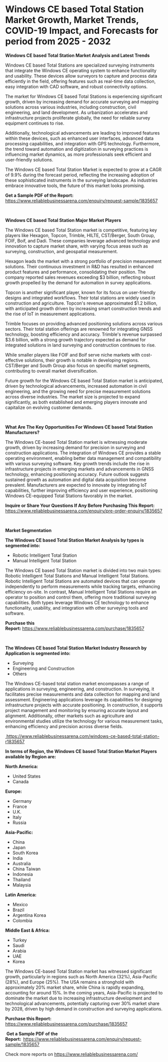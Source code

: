 <p><h1>Windows CE based Total Station Market Growth, Market Trends, COVID-19 Impact, and Forecasts for period from 2025 - 2032</h1></p><p><strong>Windows CE based Total Station Market Analysis and Latest Trends</strong></p>
<p><p>Windows CE based Total Stations are specialized surveying instruments that integrate the Windows CE operating system to enhance functionality and usability. These devices allow surveyors to capture and process data efficiently in the field, offering features such as real-time data collection, easy integration with CAD software, and robust connectivity options. </p><p>The market for Windows CE based Total Stations is experiencing significant growth, driven by increasing demand for accurate surveying and mapping solutions across various industries, including construction, civil engineering, and land development. As urbanization accelerates and infrastructure projects proliferate globally, the need for reliable survey equipment continues to rise.</p><p>Additionally, technological advancements are leading to improved features within these devices, such as enhanced user interfaces, advanced data processing capabilities, and integration with GPS technology. Furthermore, the trend toward automation and digitization in surveying practices is influencing market dynamics, as more professionals seek efficient and user-friendly solutions. </p><p>The Windows CE based Total Station Market is expected to grow at a CAGR of 9.9% during the forecast period, reflecting the increasing adoption of these sophisticated instruments in the surveying landscape. As industries embrace innovative tools, the future of this market looks promising.</p></p>
<p><strong>Get a Sample PDF of the Report:&nbsp;</strong> <a href="https://www.reliablebusinessarena.com/enquiry/request-sample/1835657?utm_campaign=3498&utm_medium=2&utm_source=Github&utm_content=ia&utm_term=26032025&utm_id=windows-ce-based-total-station">https://www.reliablebusinessarena.com/enquiry/request-sample/1835657</a></p>
<p>&nbsp;</p>
<p><strong>Windows CE based Total Station Major Market Players</strong></p>
<p><p>The Windows CE based Total Station market is competitive, featuring key players like Hexagon, Topcon, Trimble, HILTE, CST/Berger, South Group, FOIF, Boif, and Dadi. These companies leverage advanced technology and innovation to capture market share, with varying focus areas such as surveying, construction, and geospatial measurement.</p><p>Hexagon leads the market with a strong portfolio of precision measurement solutions. Their continuous investment in R&D has resulted in enhanced product features and performance, consolidating their position. The company reported sales revenues exceeding $3 billion, reflecting robust growth propelled by the demand for automation in survey applications.</p><p>Topcon is another significant player, known for its focus on user-friendly designs and integrated workflows. Their total stations are widely used in construction and agriculture. Topcon's revenue approximated $1.2 billion, with anticipated growth driven by increasing smart construction trends and the rise of IoT in measurement applications.</p><p>Trimble focuses on providing advanced positioning solutions across various sectors. Their total station offerings are renowned for integrating GNSS technology, boosting efficiency and accuracy. Trimble's revenue surpassed $3.6 billion, with a strong growth trajectory expected as demand for integrated solutions in land surveying and construction continues to rise.</p><p>While smaller players like FOIF and Boif serve niche markets with cost-effective solutions, their growth is notable in developing regions. CST/Berger and South Group also focus on specific market segments, contributing to overall market diversification.</p><p>Future growth for the Windows CE based Total Station market is anticipated, driven by technological advancements, increased automation in civil engineering, and the growing need for precise measurement solutions across diverse industries. The market size is projected to expand significantly, as both established and emerging players innovate and capitalize on evolving customer demands.</p></p>
<p>&nbsp;</p>
<p><strong>What Are The Key Opportunities For Windows CE based Total Station Manufacturers?</strong></p>
<p><p>The Windows CE-based Total Station market is witnessing moderate growth, driven by increasing demand for precision in surveying and construction applications. The integration of Windows CE provides a stable operating environment, enabling better data management and compatibility with various surveying software. Key growth trends include the rise in infrastructure projects in emerging markets and advancements in GNSS technology, enhancing positioning accuracy. Future outlook suggests sustained growth as automation and digital data acquisition become prevalent. Manufacturers are expected to innovate by integrating IoT capabilities, further improving efficiency and user experience, positioning Windows CE-equipped Total Stations favorably in the market.</p></p>
<p><strong>Inquire or Share Your Questions If Any Before Purchasing This Report:</strong> <a href="https://www.reliablebusinessarena.com/enquiry/pre-order-enquiry/1835657?utm_campaign=3498&utm_medium=2&utm_source=Github&utm_content=ia&utm_term=26032025&utm_id=windows-ce-based-total-station">https://www.reliablebusinessarena.com/enquiry/pre-order-enquiry/1835657</a></p>
<p>&nbsp;</p>
<p><strong>Market Segmentation</strong></p>
<p><strong>The Windows CE based Total Station Market Analysis by types is segmented into:</strong></p>
<p><ul><li>Robotic Intelligent Total Station</li><li>Manual Intelligent Total Station</li></ul></p>
<p><p>The Windows CE based Total Station market is divided into two main types: Robotic Intelligent Total Stations and Manual Intelligent Total Stations. Robotic Intelligent Total Stations are automated devices that can operate independently to perform measurements while tracking targets, enhancing efficiency on-site. In contrast, Manual Intelligent Total Stations require an operator to position and control them, offering more traditional surveying capabilities. Both types leverage Windows CE technology to enhance functionality, usability, and integration with other surveying tools and software.</p></p>
<p><strong>Purchase this Report:&nbsp;</strong><a href="https://www.reliablebusinessarena.com/purchase/1835657?utm_campaign=3498&utm_medium=2&utm_source=Github&utm_content=ia&utm_term=26032025&utm_id=windows-ce-based-total-station">https://www.reliablebusinessarena.com/purchase/1835657</a></p>
<p>&nbsp;</p>
<p><strong>The Windows CE based Total Station Market Industry Research by Application is segmented into:</strong></p>
<p><ul><li>Surveying</li><li>Engineering and Construction</li><li>Others</li></ul></p>
<p><p>The Windows CE-based total station market encompasses a range of applications in surveying, engineering, and construction. In surveying, it facilitates precise measurements and data collection for mapping and land assessment. Engineering applications leverage its capabilities for designing infrastructure projects with accurate positioning. In construction, it supports project management and monitoring by ensuring accurate layout and alignment. Additionally, other markets such as agriculture and environmental studies utilize the technology for various measurement tasks, enhancing efficiency and precision across diverse fields.</p></p>
<p><a href="https://www.reliablebusinessarena.com/windows-ce-based-total-station-r1835657?utm_campaign=3498&utm_medium=2&utm_source=Github&utm_content=ia&utm_term=26032025&utm_id=windows-ce-based-total-station">&nbsp;https://www.reliablebusinessarena.com/windows-ce-based-total-station-r1835657</a></p>
<p><strong>In terms of Region, the Windows CE based Total Station Market Players available by Region are:</strong></p>
<p>
    <p> <strong> North America: </strong>
        <ul>
            <li>United States</li>
            <li>Canada</li>
        </ul>
        </p> 
    <p> <strong> Europe: </strong>
        <ul>
            <li>Germany</li>
            <li>France</li>
            <li>U.K.</li>
            <li>Italy</li>
            <li>Russia</li>
        </ul>
        </p> 
    <p> <strong> Asia-Pacific: </strong>
        <ul>
            <li>China</li>
            <li>Japan</li>
            <li>South Korea</li>
            <li>India</li>
            <li>Australia</li>
            <li>China Taiwan</li>
            <li>Indonesia</li>
            <li>Thailand</li>
            <li>Malaysia</li>
        </ul>
        </p> 
    <p> <strong> Latin America: </strong>
        <ul>
            <li>Mexico</li>
            <li>Brazil</li>
            <li>Argentina Korea</li>
            <li>Colombia</li>
        </ul>
        </p> 
    <p> <strong> Middle East & Africa: </strong>
        <ul>
            <li>Turkey</li>
            <li>Saudi</li>
            <li>Arabia</li>
            <li>UAE</li>
            <li>Korea</li>
        </ul>
    </p>
    </p>
<p><p>The Windows CE-based Total Station market has witnessed significant growth, particularly in regions such as North America (32%), Asia-Pacific (28%), and Europe (25%). The USA remains a stronghold with approximately 20% market share, while China is rapidly expanding, accounting for around 15%. In the coming years, Asia-Pacific is projected to dominate the market due to increasing infrastructure development and technological advancements, potentially capturing over 30% market share by 2028, driven by high demand in construction and surveying applications.</p></p>
<p><strong>Purchase this Report: </strong><a href="https://www.reliablebusinessarena.com/purchase/1835657?utm_campaign=3498&utm_medium=2&utm_source=Github&utm_content=ia&utm_term=26032025&utm_id=windows-ce-based-total-station">https://www.reliablebusinessarena.com/purchase/1835657</a></p>
<p>&nbsp;<strong>Get a Sample PDF of the Report:&nbsp;&nbsp;</strong><a href="https://www.reliablebusinessarena.com/enquiry/request-sample/1835657?utm_campaign=3498&utm_medium=2&utm_source=Github&utm_content=ia&utm_term=26032025&utm_id=windows-ce-based-total-station">https://www.reliablebusinessarena.com/enquiry/request-sample/1835657</a></p>
<p><strong></strong></p>
<p>Check more reports on <a href="https://www.reliablebusinessarena.com/?utm_campaign=3498&utm_medium=2&utm_source=Github&utm_content=ia&utm_term=26032025&utm_id=windows-ce-based-total-station">https://www.reliablebusinessarena.com/</a></p>
